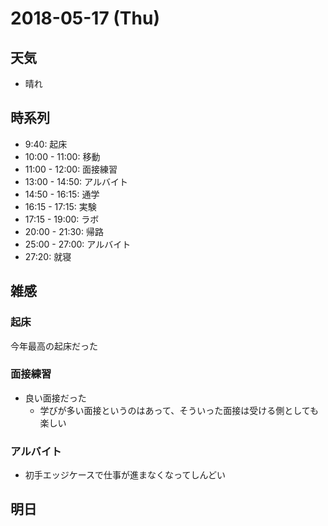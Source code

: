 # 2018-05-17 (Thu)

## 天気

- 晴れ

## 時系列

- 9:40: 起床
- 10:00 - 11:00: 移動
- 11:00 - 12:00: 面接練習
- 13:00 - 14:50: アルバイト
- 14:50 - 16:15: 通学
- 16:15 - 17:15: 実験
- 17:15 - 19:00: ラボ
- 20:00 - 21:30: 帰路
- 25:00 - 27:00: アルバイト
- 27:20: 就寝

## 雑感

### 起床

今年最高の起床だった

### 面接練習

- 良い面接だった
  - 学びが多い面接というのはあって、そういった面接は受ける側としても楽しい

### アルバイト

- 初手エッジケースで仕事が進まなくなってしんどい

## 明日
